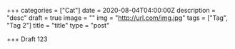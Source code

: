 +++
categories = ["Cat"]
date = 2020-08-04T04:00:00Z
description = "desc"
draft = true
image = ""
img = "http://url.com/img.jpg"
tags = ["Tag", "Tag 2"]
title = "title"
type = "post"

+++
Draft 123
